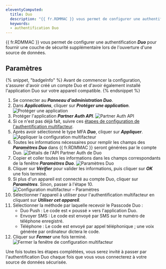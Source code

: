 ```yaml
---
eleventyComputed:
  title: Duo
  description: "{{ fr.RDMMAC }} vous permet de configurer une authentification Duo pour fournir une couche de sécurité supplémentaire lors de l'ouverture d'une source de données."
  keywords:
  - authentification Duo
---
```

{{ fr.RDMMAC }} vous permet de configurer une authentification ***Duo*** pour fournir une couche de sécurité supplémentaire lors de l'ouverture d'une source de données.

## Paramètres
{% snippet, "badgeInfo" %}
Avant de commencer la configuration, s'assurer d'avoir créé un compte Duo et d'avoir également installé l'application Duo sur votre appareil compatible.
{% endsnippet %}

1. Se connecter au ***Panneau d'administration Duo***.
1. Dans ***Applications***, cliquer sur ***Protéger une application***.
![Protéger une application](https://cdnweb.devolutions.net/docs/docs_en_rdm_windows_clip6000.png)
1. Protéger l'application ***Partner Auth API***.
![Partner Auth API](https://cdnweb.devolutions.net/docs/docs_en_rdm_windows_clip6001.png)
1. Si ce n'est pas déjà fait, suivre ces [étapes de configuration de l'authentification multifacteur](/rdm/mac/data-sources/multi-factor-authentication/).
1. Après avoir sélectionné le type MFA ***Duo***, cliquer sur ***Appliquer***.
![Appliquer la configuration multifacteur](https://cdnweb.devolutions.net/docs/docs_en_rdm_mac_clip10141.png)
1. Toutes les informations nécessaires pour remplir les champs des ***Paramètres Duo*** dans {{ fr.RDMMAC }} seront générées par le compte Duo.
![Détails de l'API Partner Auth de Duo](https://cdnweb.devolutions.net/docs/docs_en_rdm_windows_clip6002.png)
1. Copier et coller toutes les informations dans les champs correspondants de la fenêtre ***Paramètres Duo***.
![Paramètres Duo](https://cdnweb.devolutions.net/docs/docs_en_rdm_mac_clip10143.png)
1. Cliquer sur ***Vérifier*** pour valider les informations, puis cliquer sur ***OK*** une fois terminé.
1. Si plus d'un appareil est connecté au compte Duo, cliquer sur ***Paramètres***. Sinon, passer à l'étape 10.
![Configuration multifacteur – Paramètres](https://cdnweb.devolutions.net/docs/docs_en_rdm_mac_RDMMac2059.png)
1. Sélectionner l'appareil à utiliser pour l'authentification multifacteur en cliquant sur ***Utiliser cet appareil***.
1. Sélectionner la méthode par laquelle recevoir le Passcode Duo :
    * Duo Push : Le code est « poussé » vers l'application Duo.
    * Envoyer SMS : Le code est envoyé par SMS sur le numéro de téléphone enregistré.
    * Téléphone : Le code est envoyé par appel téléphonique ; une voix générée par ordinateur dictera le code.
1. Cliquer sur ***Fermer*** une fois terminé.
![Fermer la fenêtre de configuration multifacteur](https://cdnweb.devolutions.net/docs/docs_en_rdm_mac_RDMMac2060.png)

Une fois toutes les étapes complétées, vous serez invité à passer par l'authentification Duo chaque fois que vous vous connecterez à votre source de données sécurisée.
